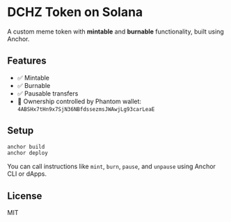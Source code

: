 # DCHZ Token on Solana

A custom meme token with **mintable** and **burnable** functionality, built using Anchor.

## Features

- ✅ Mintable
- ✅ Burnable
- ✅ Pausable transfers
- 🔐 Ownership controlled by Phantom wallet: `4ABSHx7tHn9x7SjN36NBfdssezmsJWAwjLg93carLeaE`

## Setup

```bash
anchor build
anchor deploy
```

You can call instructions like `mint`, `burn`, `pause`, and `unpause` using Anchor CLI or dApps.

## License

MIT